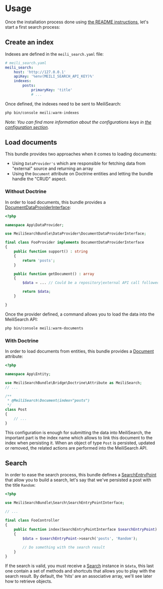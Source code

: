 # Usage

Once the installation process done using [the README instructions](./../README.md), let's start a first search process:

## Create an index

Indexes are defined in the `meili_search.yaml` file:

```yaml
# meili_search.yaml
meili_search:
    host: 'http://127.0.0.1'
    apiKey: '%env(MEILI_SEARCH_API_KEY)%'
    indexes:
        posts:
            primaryKey: 'title'
            # ...
```

Once defined, the indexes need to be sent to MeiliSearch:

```bash
php bin/console meili:warm-indexes
```

_Note: You can find more information about the configurations keys in [the configuration section](configuration.md)._

## Load documents

This bundle provides two approaches when it comes to loading documents:

- Using `DataProvider's` which are responsible for fetching data from "external" source and returning an array
- Using the `Document` attribute on Doctrine entities and letting the bundle handle the "CRUD" aspect.

### Without Doctrine

In order to load documents, this bundle provides a [DocumentDataProviderInterface](../src/DataProvider/DocumentDataProviderInterface.php):

```php
<?php

namespace App\DataProvider;

use MeiliSearchBundle\DataProvider\DocumentDataProviderInterface;

final class FooProvider implements DocumentDataProviderInterface
{
    public function support() : string
    {
        return 'posts';
    }

    public function getDocument() : array
    {
        $data = ... // Could be a repository|external API call followed by a transformation into an array

        return $data;
    }

}
```

Once the provider defined, a command allows you to load the data into the MeiliSearch API:

```bash
php bin/console meili:warm-documents
```

### With Doctrine

In order to load documents from entities, this bundle provides a [Document](../src/Bridge/Doctrine/Attribute/Document.php) attribute:

```php
<?php

namespace App\Entity;

use MeiliSearchBundle\Bridge\Doctrine\Attribute as MeiliSearch;
// ...

/**
 * @MeiliSearch\Document(index="posts")
 */
class Post
{
    // ...
}
```

This configuration is enough for submitting the data into MeiliSearch,
the important part is the index name which allows to link this document 
to the index when persisting it.
When an object of type `Post` is persisted, updated or removed, 
the related actions are performed into the MeiliSearch API.

## Search

In order to ease the search process, 
this bundle defines a [SearchEntryPoint](../src/Search/SearchEntryPoint.php) that allow you 
to build a search, let's say that we've persisted a post with the title `Random`:

```php
<?php

use MeiliSearchBundle\Search\SearchEntryPointInterface;

// ...

final class FooController
{
    public function index(SearchEntryPointInterface $searchEntryPoint)
    {
        $data = $searchEntryPoint->search('posts', 'Random');
        
        // Do something with the search result
    }
}
```

If the search is valid, you must receive a [Search](../src/Search/SearchResult.php) instance in `$data`,
this last one contain a set of methods and shortcuts that allows you to play with the search result.
By default, the 'hits' are an associative array, we'll see later how to retrieve objects.
